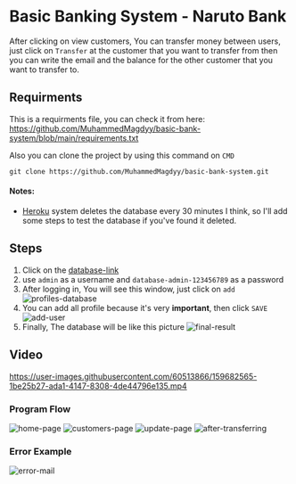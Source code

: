 # Basic Banking System - Naruto Bank

After clicking on view customers, You can transfer money between users, just click on `Transfer` at the customer that you want to transfer from then you can write the email and the balance for the other customer that you want to transfer to.

## Requirments
This is a requirments file, you can check it from here:
https://github.com/MuhammedMagdyy/basic-bank-system/blob/main/requirements.txt

Also you can clone the project by using this command on `CMD`
```
git clone https://github.com/MuhammedMagdyy/basic-bank-system.git
```

#### Notes:
* [Heroku](https://dashboard.heroku.com/) system deletes the database every 30 minutes I think, so I'll add some steps to test the database if you've found it deleted.

## Steps

1. Click on the [database-link](https://banking1system.herokuapp.com/admin/)
2.  use ```admin``` as a username and ```database-admin-123456789``` as a password
3.  After logging in, You will see this window, just click on ```add``` ![profiles-database](https://user-images.githubusercontent.com/60513866/159690719-386775a5-d1a1-4672-ba62-7eb61c58905f.png)
4. You can add all profile because it's very <b>important</b>, then click ```SAVE``` ![add-user](https://user-images.githubusercontent.com/60513866/159688495-3d73025f-7800-43b9-9f91-1a81d143edcf.png) 
5. Finally, The database will be like this picture ![final-result](https://user-images.githubusercontent.com/60513866/159689168-2b2dcd3f-0b86-4984-93e9-5377c3bca009.png)

## Video
https://user-images.githubusercontent.com/60513866/159682565-1be25b27-ada1-4147-8308-4de44796e135.mp4

### Program Flow
![home-page](https://user-images.githubusercontent.com/60513866/159690900-72be23b7-5fea-4e55-94e6-82e5dce2f37d.png)
![customers-page](https://user-images.githubusercontent.com/60513866/159690983-22359e55-fa86-425c-9ac8-d6a656436a2f.png)
![update-page](https://user-images.githubusercontent.com/60513866/159691112-cfe2341b-e67a-4ed9-af88-984cd7abdd54.png)
![after-transferring](https://user-images.githubusercontent.com/60513866/159692456-8294cb22-50b2-4ab7-83d0-5d57a74ece06.png)

### Error Example
![error-mail](https://user-images.githubusercontent.com/60513866/159691618-5b98446d-676f-4c21-9a93-27e4dc82b826.png)

